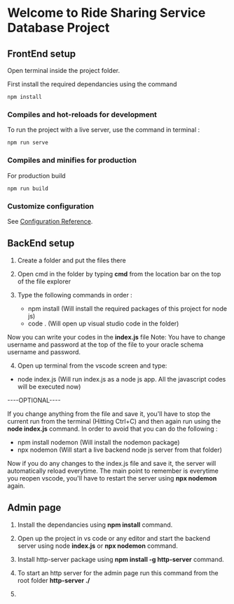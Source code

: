 # Welcome to Ride Sharing Service Database Project



## FrontEnd setup

Open terminal inside the project folder.

First install the required dependancies using the command

```
npm install
```

### Compiles and hot-reloads for development

To run the project with a live server, use the command in terminal :

```
npm run serve
```

### Compiles and minifies for production

For production build

```
npm run build
```

### Customize configuration

See [Configuration Reference](https://cli.vuejs.org/config/).



## BackEnd setup


1. Create a folder and put the files there

2. Open cmd in the folder by typing **cmd** from the location bar on the top of the file explorer

3. Type the following commands in order :

   - npm install (Will install the required packages of this project for node js)
   - code . (Will open up visual studio code in the folder)

Now you can write your codes in the **index.js** file
Note: You have to change username and password at the top of the file to your oracle schema username and password.

4. Open up terminal from the vscode screen and type:

- node index.js (Will run index.js as a node js app. All the javascript codes will be executed now)

----OPTIONAL----

If you change anything from the file and save it, you'll have to stop the current run from the terminal (Hitting Ctrl+C)
and then again run using the **node index.js** command.
In order to avoid that you can do the following :

- npm install nodemon (Will install the nodemon package)
- npx nodemon (Will start a live backend node js server from that folder)

Now if you do any changes to the index.js file and save it, the server will automatically reload everytime.
The main point to remember is everytime you reopen vscode, you'll have to restart the server using **npx nodemon** again.


## Admin page

1. Install the dependancies using **npm install** command.
2. Open up the project in vs code or any editor and start the backend server using node **index.js** or **npx nodemon** command.
3. Install http-server package using **npm install -g http-server** command.
4. To start an http server for the admin page run this command from the root folder **http-server ./**

6. 
